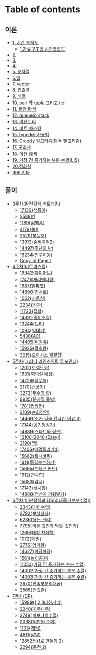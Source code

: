# Table of contents

## 이론

* [1. 시간 복잡도](README.md)
  * [1.자료구조당 시간복잡도](<undefined/1. 시간 복잡도/1.자료구조당 시간복잡도.md>)
* [2.](undefined/2..md)
* [3.](undefined/3..md)
* [4.](undefined/4..md)
* [5. 문자열](<README (1).md>)
* [6.맵](undefined/6.맵.md)
* [7. vector](undefined/7.-vector.md)
* [8. 입출력](<undefined/8. 입출력.md>)
* [9. 배열](<README (1) (1).md>)
* [10. pair 와 tuple 그리고 tie](undefined/10.-pair-tuple-tie.md)
* [11. 완전 탐색](undefined/11..md)
* [12. queue와 stack](undefined/12.-queue.md)
* [13. 이진트리](undefined/13..md)
* [14. 비트 마스킹](<README (1) (1) (1).md>)
* [15. typedef 사용법](undefined/15.-typedef.md)
* [16. Greedy 알고리즘(탐욕 알고리즘)](<undefined/16. Greedy 알고리즘(탐욕 알고리즘).md>)
* [17. 구조체](undefined/17..md)
* [18. 이진 탐색](undefined/18..md)
* [19. 가장 긴 증가하는 부분 수열(LIS)](undefined/19.-lis.md)
* [20.점화식](undefined/20..md)
* [999.기타](undefined/999.기타.md)

## 풀이

* [3주차(완전탐색,백트래킹)](풀이/3주차\(완전탐색,백트래킹\)/README.md)
  * [17136(색종이)](undefined-1/3주차\(완전탐색,백트래킹\)/17136\(색종이\).md)
  * [2589번](undefined-1/3주차\(완전탐색,백트래킹\)/2589번.md)
  * [1189(컴백홈)](undefined-1/3주차\(완전탐색,백트래킹\)/1189\(컴백홈\).md)
  * [4179(불!)](undefined-1/3주차\(완전탐색,백트래킹\)/4179\(불!\).md)
  * [2529(부등호)](풀이/3주차\(완전탐색,백트래킹\)/2529.md)
  * [13913(숨바꼭질2)](undefined-1/3주차\(완전탐색,백트래킹\)/13913\(숨바꼭질2\).md)
  * [14497(주난의 난)](<undefined-1/3주차(완전탐색,백트래킹)/14497(주난의 난).md>)
  * [16234(인구이동)](undefined-1/3주차\(완전탐색,백트래킹\)/16234\(인구이동\).md)
  * [Copy of Page 1](undefined-1/3주차\(완전탐색,백트래킹\)/copy-of-page-1.md)
* [4주차(비트마스킹)](undefined-1/4주차\(비트마스킹\)/README.md)
  * [19942(다이어트)](undefined-1/4주차\(비트마스킹\)/19942.md)
  * [17471(게리맨더링)](undefined-1/4주차\(비트마스킹\)/17471.md)
  * [1987(알파벳)](undefined-1/4주차\(비트마스킹\)/1987.md)
  * [14890(경사로)](undefined-1/4주차\(비트마스킹\)/14890.md)
  * [1062(가르침)](undefined-1/4주차\(비트마스킹\)/1062.md)
  * [2234(성곽)](undefined-1/4주차\(비트마스킹\)/2234\(성곽\).md)
  * [11723(집합)](undefined-1/4주차\(비트마스킹\)/11723\(집합\).md)
  * [14391(종이조각)](undefined-1/4주차\(비트마스킹\)/14391\(종이조각\).md)
  * [13244(트리)](undefined-1/4주차\(비트마스킹\)/13244\(트리\).md)
  * [1094(막대기)](undefined-1/4주차\(비트마스킹\)/1094\(막대기\).md)
  * [5430(AC)](undefined-1/4주차\(비트마스킹\)/5430\(AC\).md)
  * [14405(피카츄)](undefined-1/4주차\(비트마스킹\)/14405.md)
  * [15926(괄호왕)](undefined-1/4주차\(비트마스킹\)/15926.md)
  * [3015(오아시스 재결합)](undefined-1/4주차\(비트마스킹\)/3015.md)
* [5주차(그리디,라인스위핑,투포인터)](undefined-1/5주차\(그리디,라인스위핑,투포인터\)/README.md)
  * [1202(보석도둑)](undefined-1/5주차\(그리디,라인스위핑,투포인터\)/1202\(보석도둑\).md)
  * [1931(회의실 배정)](<undefined-1/5주차(그리디,라인스위핑,투포인터)/1931(회의실 배정).md>)
  * [14729(칠무해)](undefined-1/5주차\(그리디,라인스위핑,투포인터\)/14729\(칠무해\).md)
  * [2170(선긋기)](undefined-1/5주차\(그리디,라인스위핑,투포인터\)/2170.md)
  * [3273(두수의 합)](undefined-1/5주차\(그리디,라인스위핑,투포인터\)/3273.md)
  * [9935(문자열 폭발)](undefined-1/5주차\(그리디,라인스위핑,투포인터\)/9935.md)
  * [1781(컵라면)](undefined-1/5주차\(그리디,라인스위핑,투포인터\)/1781.md)
  * [2109(순회강연)](undefined-1/5주차\(그리디,라인스위핑,투포인터\)/2109.md)
  * [14469(소가 길을 건너간 이유 3)](undefined-1/5주차\(그리디,라인스위핑,투포인터\)/14469-3.md)
  * [17144(공기청정기)](undefined-1/5주차\(그리디,라인스위핑,투포인터\)/17144.md)
  * [14889(스타트와 링크)](undefined-1/5주차\(그리디,라인스위핑,투포인터\)/14889.md)
  * [12100(2048 (Easy))](undefined-1/5주차\(그리디,라인스위핑,투포인터\)/12100-2048-easy.md)
  * [3190(뱀)](undefined-1/5주차\(그리디,라인스위핑,투포인터\)/3190.md)
  * [17406(배열돌리기4)](undefined-1/5주차\(그리디,라인스위핑,투포인터\)/17406-4.md)
  * [15662(톱니바퀴)](undefined-1/5주차\(그리디,라인스위핑,투포인터\)/15662.md)
  * [1911(흙길보수하기)](undefined-1/5주차\(그리디,라인스위핑,투포인터\)/1911.md)
  * [15685(드래곤 커브)](undefined-1/5주차\(그리디,라인스위핑,투포인터\)/15685.md)
  * [1912(연속합)](undefined-1/5주차\(그리디,라인스위핑,투포인터\)/1912.md)
  * [15683(감시)](undefined-1/5주차\(그리디,라인스위핑,투포인터\)/15683.md)
  * [17143(낚시왕)](undefined-1/5주차\(그리디,라인스위핑,투포인터\)/17143.md)
  * [14888(연산자 끼워넣기)](undefined-1/5주차\(그리디,라인스위핑,투포인터\)/14888.md)
* [6주차(이분탐색과 LIS(최대증가부분수열))](undefined-1/6주차/README.md)
  * [2343(기타수업)](undefined-1/6주차/2343.md)
  * [2792(보석상자)](undefined-1/6주차/2792.md)
  * [6236(용돈 관리)](undefined-1/6주차/6236.md)
  * [7795(먹을 것인가 먹힐 것인가)](undefined-1/6주차/7795.md)
  * [1269(대칭 차집합)](undefined-1/6주차/1269.md)
  * [1072(게임)](undefined-1/6주차/1072.md)
  * [2776(암기왕)](undefined-1/6주차/2776.md)
  * [14627(파닭파닭)](undefined-1/6주차/14627.md)
  * [1561(놀이공원)](undefined-1/6주차/1561.md)
  * [11053(가장 긴 증가하는 부분 수열)](undefined-1/6주차/11053번.md)
  * [14002(가장 긴 증가하는 부분 수열)](undefined-1/6주차/14002.md)
  * [14003(가장 긴 증가하는 부분 수열)](undefined-1/6주차/14003.md)
  * [2670(연속부분최대곱)](undefined-1/6주차/2670.md)
  * [2565(전깃줄)](undefined-1/6주차/2565.md)
* [7주차(DP)](undefined-1/7/README.md)
  * [15989(1,2,3더하기 4)](undefined-1/7/15989-1-2-3-4.md)
  * [2240(자두나무)](undefined-1/7-dp/2240.md)
  * [2748(피보나치수열)](undefined-1/7-dp/2748.md)
  * [2098(외판원 순회)](undefined-1/7-dp/2098.md)
  * [1103(게임)](undefined-1/7-dp/1103.md)
  * [4811(알약)](undefined-1/7-dp/4811.md)
  * [12852번(1로 만들기 2)](undefined-1/7-dp/12852-1-2.md)
  * [2294(동전 2)](undefined-1/7-dp/2294-2.md)
